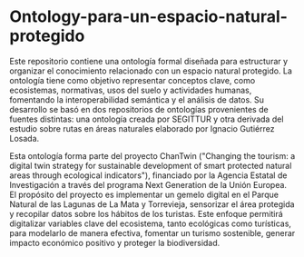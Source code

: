 # Ontology-para-un-espacio-natural-protegido

Este repositorio contiene una ontología formal diseñada para estructurar y organizar el conocimiento relacionado con un espacio natural protegido. La ontología tiene como objetivo representar conceptos clave, como ecosistemas, normativas, usos del suelo y actividades humanas, fomentando la interoperabilidad semántica y el análisis de datos. Su desarrollo se basó en dos repositorios de ontologías provenientes de fuentes distintas: una ontología creada por SEGITTUR y otra derivada del estudio sobre rutas en áreas naturales elaborado por Ignacio Gutiérrez Losada.

Esta ontología forma parte del proyecto ChanTwin ("Changing the tourism: a digital twin strategy for sustainable development of smart protected natural areas through ecological indicators"), financiado por la Agencia Estatal de Investigación a través del programa Next Generation de la Unión Europea. El propósito del proyecto es implementar un gemelo digital en el Parque Natural de las Lagunas de La Mata y Torrevieja, sensorizar el área protegida y recopilar datos sobre los hábitos de los turistas. Este enfoque permitirá digitalizar variables clave del ecosistema, tanto ecológicas como turísticas, para modelarlo de manera efectiva, fomentar un turismo sostenible, generar impacto económico positivo y proteger la biodiversidad.
